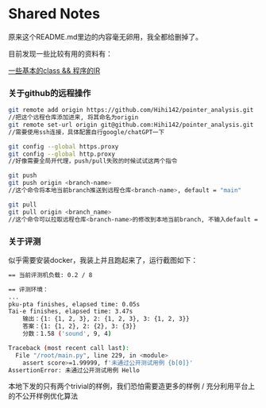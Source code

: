 # Shared Notes

原来这个README.md里边的内容毫无卵用，我全都给删掉了。

目前发现一些比较有用的资料有：

[一些基本的class && 程序的IR ](https://tai-e.pascal-lab.net/docs/current/reference/en/program-abstraction.html)

### 关于github的远程操作

```bash
git remote add origin https://github.com/Hihi142/pointer_analysis.git
//把这个远程仓库添加进来, 将其命名为origin
git remote set-url origin git@github.com:Hihi142/pointer_analysis.git
//需要使用ssh连接，具体配置自行google/chatGPT一下

git config --global https.proxy
git config --global http.proxy
//好像需要全局开代理，push/pull失败的时候试试这两个指令

git push 
git push origin <branch-name>
//这个命令将本地当前branch推送到远程仓库<branch-name>, default = "main"

git pull
git pull origin <branch_name>
//这个命令可以拉取远程仓库<branch-name>的修改到本地当前branch, 不输入default = "main"
```

### 关于评测

似乎需要安装docker，我装上并且跑起来了，运行截图如下：

```bash
== 当前评测机负载: 0.2 / 8

== 评测环境：
...
pku-pta finishes, elapsed time: 0.05s
Tai-e finishes, elapsed time: 3.47s
    输出：{1: {1, 2, 3}, 2: {1, 2, 3}, 3: {1, 2, 3}}
    答案：{1: {1, 2}, 2: {2}, 3: {3}}
    分数：1.58 ('sound', 9, 4)

Traceback (most recent call last):
  File "/root/main.py", line 229, in <module>
    assert score>=1.99999, f'未通过公开测试用例 {b[0]}'
AssertionError: 未通过公开测试用例 Hello
```

本地下发的只有两个trivial的样例，我们恐怕需要造更多的样例 / 充分利用平台上的不公开样例优化算法
